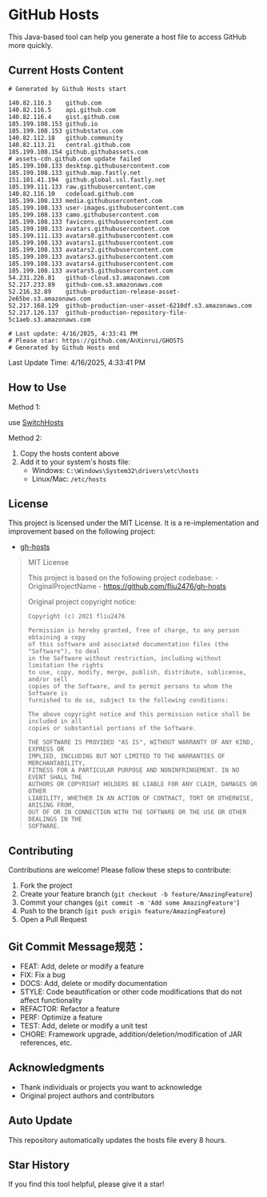 # GitHub Hosts

This Java-based tool can help you generate a host file to access GitHub more quickly.

## Current Hosts Content

```hosts
# Generated by Github Hosts start  

140.82.116.3    github.com
140.82.116.5    api.github.com
140.82.116.4    gist.github.com
185.199.108.153 github.io
185.199.108.153 githubstatus.com
140.82.112.18   github.community
140.82.113.21   central.github.com
185.199.108.154 github.githubassets.com
# assets-cdn.github.com update failed
185.199.108.133 desktop.githubusercontent.com
185.199.108.133 github.map.fastly.net
151.101.41.194  github.global.ssl.fastly.net
185.199.111.133 raw.githubusercontent.com
140.82.116.10   codeload.github.com
185.199.108.133 media.githubusercontent.com
185.199.108.133 user-images.githubusercontent.com
185.199.108.133 camo.githubusercontent.com
185.199.108.133 favicons.githubusercontent.com
185.199.108.133 avatars.githubusercontent.com
185.199.111.133 avatars0.githubusercontent.com
185.199.108.133 avatars1.githubusercontent.com
185.199.108.133 avatars2.githubusercontent.com
185.199.109.133 avatars3.githubusercontent.com
185.199.108.133 avatars4.githubusercontent.com
185.199.108.133 avatars5.githubusercontent.com
54.231.226.81   github-cloud.s3.amazonaws.com
52.217.233.89   github-com.s3.amazonaws.com
52.216.32.89    github-production-release-asset-2e65be.s3.amazonaws.com
52.217.168.129  github-production-user-asset-6210df.s3.amazonaws.com
52.217.126.137  github-production-repository-file-5c1aeb.s3.amazonaws.com

# Last update: 4/16/2025, 4:33:41 PM
# Please star: https://github.com/AnXinrui/GHOSTS
# Generated by Github Hosts end
```

Last Update Time: 4/16/2025, 4:33:41 PM

## How to Use

Method 1:

use [SwitchHosts](https://github.com/oldj/SwitchHosts)

Method 2:
1. Copy the hosts content above
2. Add it to your system's hosts file:
   - Windows: `C:\Windows\System32\drivers\etc\hosts`
   - Linux/Mac: `/etc/hosts`

## License
This project is licensed under the MIT License. It is a re-implementation and improvement based on the following project:
- [gh-hosts](https://github.com/fliu2476/gh-hosts)

> MIT License 
>
> This project is based on the following project codebase: -OriginalProjectName - https://github.com/fliu2476/gh-hosts
>
> Original project copyright notice:
>
> ```
> Copyright (c) 2021 fliu2476
> 
> Permission is hereby granted, free of charge, to any person obtaining a copy
> of this software and associated documentation files (the "Software"), to deal
> in the Software without restriction, including without limitation the rights
> to use, copy, modify, merge, publish, distribute, sublicense, and/or sell
> copies of the Software, and to permit persons to whom the Software is
> furnished to do so, subject to the following conditions:
> 
> The above copyright notice and this permission notice shall be included in all
> copies or substantial portions of the Software.
> 
> THE SOFTWARE IS PROVIDED "AS IS", WITHOUT WARRANTY OF ANY KIND, EXPRESS OR
> IMPLIED, INCLUDING BUT NOT LIMITED TO THE WARRANTIES OF MERCHANTABILITY,
> FITNESS FOR A PARTICULAR PURPOSE AND NONINFRINGEMENT. IN NO EVENT SHALL THE
> AUTHORS OR COPYRIGHT HOLDERS BE LIABLE FOR ANY CLAIM, DAMAGES OR OTHER
> LIABILITY, WHETHER IN AN ACTION OF CONTRACT, TORT OR OTHERWISE, ARISING FROM,
> OUT OF OR IN CONNECTION WITH THE SOFTWARE OR THE USE OR OTHER DEALINGS IN THE
> SOFTWARE.
> ```

## Contributing

Contributions are welcome! Please follow these steps to contribute:

1. Fork the project
2. Create your feature branch (`git checkout -b feature/AmazingFeature`)
3. Commit your changes (`git commit -m 'Add some AmazingFeature'`)
4. Push to the branch (`git push origin feature/AmazingFeature`)
5. Open a Pull Request

## Git Commit Message规范：

- FEAT: Add, delete or modify a feature
- FIX: Fix a bug
- DOCS: Add, delete or modify documentation
- STYLE: Code beautification or other code modifications that do not affect functionality
- REFACTOR: Refactor a feature
- PERF: Optimize a feature
- TEST: Add, delete or modify a unit test
- CHORE: Framework upgrade, addition/deletion/modification of JAR references, etc.

## Acknowledgments

- Thank individuals or projects you want to acknowledge
- Original project authors and contributors

## Auto Update

This repository automatically updates the hosts file every 8 hours.

## Star History

If you find this tool helpful, please give it a star!

